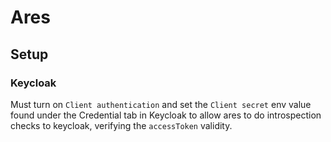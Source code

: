 # Ares

## Setup

### Keycloak

Must turn on `Client authentication` and set the `Client secret` env value
found under the Credential tab in Keycloak to allow ares to do introspection
checks to keycloak, verifying the `accessToken` validity.
